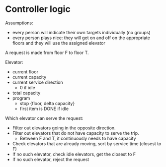 # Controller logic
Assumptions:
- every person will indicate their own targets individually (no groups)
- every person plays nice: they will get on and off on the appropriate floors and they will use the assigned elevator

A request is made from floor F to floor T.

Elevator:
- current floor
- current capacity
- current service direction
  - 0 if idle
- total capacity
- program
  - stop {floor, delta capacity}
  - first item is DONE if idle

Which elevator can serve the request:
- Filter out elevators going in the opposite direction.
- Filter out elevators that do not have capacity to serve the trip.
  - Between F and T, it continuously needs to have capacity
- Check elevators that are already moving, sort by service time (closest to F)
- If no such elevator, check idle elevators, get the closest to F
- If no such elevator, reject the request



